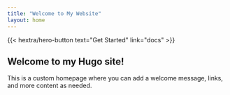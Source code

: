 ```yaml
---
title: "Welcome to My Website"
layout: home
---
```


<div class="hx-mb-6">
{{< hextra/hero-button text="Get Started" link="docs" >}}
</div>

## Welcome to my Hugo site!

This is a custom homepage where you can add a welcome message, links, and more content as needed.